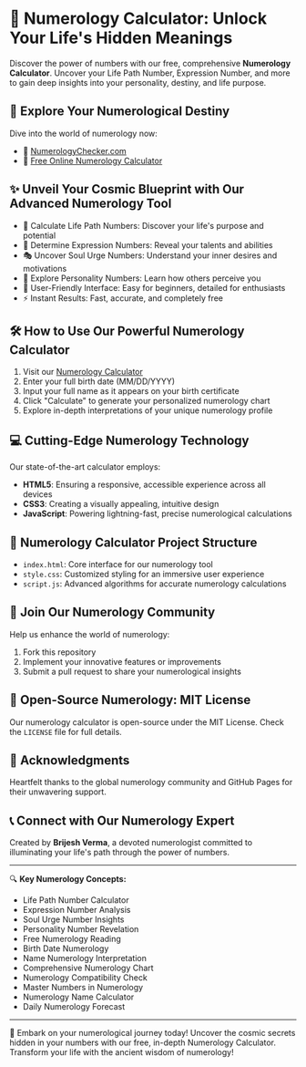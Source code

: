 # 🔮 Numerology Calculator: Unlock Your Life's Hidden Meanings

Discover the power of numbers with our free, comprehensive **Numerology Calculator**. Uncover your Life Path Number, Expression Number, and more to gain deep insights into your personality, destiny, and life purpose.

## 🌟 Explore Your Numerological Destiny

Dive into the world of numerology now:
- 🔗 [NumerologyChecker.com](https://numerologychecker.com)
- 🔢 [Free Online Numerology Calculator](https://brij-star.github.io/numerology-calculator/)

## ✨ Unveil Your Cosmic Blueprint with Our Advanced Numerology Tool

- 🔢 Calculate Life Path Numbers: Discover your life's purpose and potential
- 📝 Determine Expression Numbers: Reveal your talents and abilities
- 🎭 Uncover Soul Urge Numbers: Understand your inner desires and motivations
- 🌈 Explore Personality Numbers: Learn how others perceive you
- 🚀 User-Friendly Interface: Easy for beginners, detailed for enthusiasts
- ⚡ Instant Results: Fast, accurate, and completely free

## 🛠️ How to Use Our Powerful Numerology Calculator

1. Visit our [Numerology Calculator](https://numerologychecker.com)
2. Enter your full birth date (MM/DD/YYYY)
3. Input your full name as it appears on your birth certificate
4. Click "Calculate" to generate your personalized numerology chart
5. Explore in-depth interpretations of your unique numerology profile

## 💻 Cutting-Edge Numerology Technology

Our state-of-the-art calculator employs:
- **HTML5**: Ensuring a responsive, accessible experience across all devices
- **CSS3**: Creating a visually appealing, intuitive design
- **JavaScript**: Powering lightning-fast, precise numerological calculations

## 📂 Numerology Calculator Project Structure

- `index.html`: Core interface for our numerology tool
- `style.css`: Customized styling for an immersive user experience
- `script.js`: Advanced algorithms for accurate numerology calculations

## 🤝 Join Our Numerology Community

Help us enhance the world of numerology:
1. Fork this repository
2. Implement your innovative features or improvements
3. Submit a pull request to share your numerological insights

## 📜 Open-Source Numerology: MIT License

Our numerology calculator is open-source under the MIT License. Check the `LICENSE` file for full details.

## 👏 Acknowledgments

Heartfelt thanks to the global numerology community and GitHub Pages for their unwavering support.

## 📞 Connect with Our Numerology Expert

Created by **Brijesh Verma**, a devoted numerologist committed to illuminating your life's path through the power of numbers.

---

🔍 **Key Numerology Concepts:**
- Life Path Number Calculator
- Expression Number Analysis
- Soul Urge Number Insights
- Personality Number Revelation
- Free Numerology Reading
- Birth Date Numerology
- Name Numerology Interpretation
- Comprehensive Numerology Chart
- Numerology Compatibility Check
- Master Numbers in Numerology
- Numerology Name Calculator
- Daily Numerology Forecast

---

🌟 Embark on your numerological journey today! Uncover the cosmic secrets hidden in your numbers with our free, in-depth Numerology Calculator. Transform your life with the ancient wisdom of numerology!
